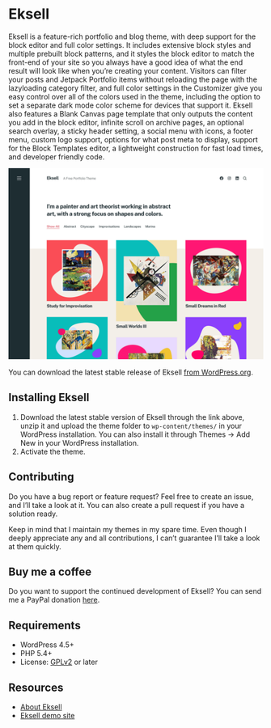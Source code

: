 # Eksell

Eksell is a feature-rich portfolio and blog theme, with deep support for the block editor and full color settings. It includes extensive block styles and multiple prebuilt block patterns, and it styles the block editor to match the front-end of your site so you always have a good idea of what the end result will look like when you’re creating your content. Visitors can filter your posts and Jetpack Portfolio items without reloading the page with the lazyloading category filter, and full color settings in the Customizer give you easy control over all of the colors used in the theme, including the option to set a separate dark mode color scheme for devices that support it. Eksell also features a Blank Canvas page template that only outputs the content you add in the block editor, infinite scroll on archive pages, an optional search overlay, a sticky header setting, a social menu with icons, a footer menu, custom logo support, options for what post meta to display, support for the Block Templates editor, a lightweight construction for fast load times, and developer friendly code.

![Eksell](https://github.com/andersnoren/eksell/blob/main/screenshot.png)

You can download the latest stable release of Eksell [from WordPress.org](https://wordpress.org/themes/eksell/).

## Installing Eksell
1. Download the latest stable version of Eksell through the link above, unzip it and upload the theme folder to `wp-content/themes/` in your WordPress installation. You can also install it through Themes → Add New in your WordPress installation.
2. Activate the theme.

## Contributing
Do you have a bug report or feature request? Feel free to create an issue, and I’ll take a look at it. You can also create a pull request if you have a solution ready. 

Keep in mind that I maintain my themes in my spare time. Even though I deeply appreciate any and all contributions, I can’t guarantee I’ll take a look at them quickly.

## Buy me a coffee
Do you want to support the continued development of Eksell? You can send me a PayPal donation [here](https://www.paypal.com/cgi-bin/webscr?cmd=_donations&business=anders%40andersnoren%2ese&lc=US&item_name=Free%20WordPress%20Themes%20from%20Anders%20Noren&currency_code=USD&bn=PP%2dDonationsBF%3abtn_donateCC_LG%2egif%3aNonHosted).

## Requirements
- WordPress 4.5+
- PHP 5.4+
- License: [GPLv2](https://www.gnu.org/licenses/gpl-2.0.html) or later

## Resources
- [About Eksell](https://andersnoren.se/teman/eksell-wordpress-theme/)
- [Eksell demo site](https://andersnoren.se/themes/eksell/)